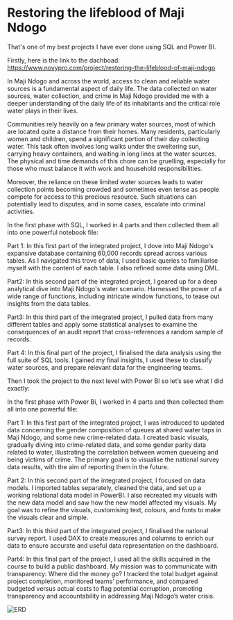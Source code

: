 # Restoring the lifeblood of Maji Ndogo
That's one of my best projects I have ever done using SQL and Power BI.

Firstly, here is the link to the dachboad: https://www.novypro.com/project/restoring-the-lifeblood-of-maji-ndogo


In Maji Ndogo and across the world, access to clean and reliable water sources is a fundamental aspect of daily life. The data collected on water sources, water collection, and crime in Maji Ndogo provided me with a deeper understanding of the daily life of its inhabitants and the critical role water plays in their lives.

Communities rely heavily on a few primary water sources, most of which are located quite a distance from their homes. Many residents, particularly women and children, spend a significant portion of their day collecting water. This task often involves long walks under the sweltering sun, carrying heavy containers, and waiting in long lines at the water sources. The physical and time demands of this chore can be gruelling, especially for those who must balance it with work and household responsibilities.

Moreover, the reliance on these limited water sources leads to water collection points becoming crowded and sometimes even tense as people compete for access to this precious resource. Such situations can potentially lead to disputes, and in some cases, escalate into criminal activities.

In the first phase with SQL, I worked in 4 parts and then collected them all into one powerful notebook file:

Part 1:
In this first part of the integrated project, I dove into Maji Ndogo's expansive database containing 60,000 records spread across various tables. As I navigated this trove of data, I used basic queries to familiarise myself with the content of each table. I also refined some data using DML.

Part2:
In this second part of the integrated project, I geared up for a deep analytical dive into Maji Ndogo's water scenario. Harnessed the power of a wide range of functions, including intricate window functions, to tease out insights from the data tables.

Part3:
In this third part of the integrated project, I pulled data from many different tables and apply some statistical analyses to examine the consequences of an audit report that cross-references a random sample of records.

Part 4:
In this final part of the project, I finalised the data analysis using the full suite of SQL tools. I gained my  final insights, I used these to classify water sources, and prepare relevant data for the engineering teams.

Then I took the project to the next level with Power BI so let’s see what I did exactly:

In the first phase with Power Bi, I worked in 4 parts and then collected them all into one powerful file:

Part 1:
In this first part of the integrated project, I was introduced to updated data concerning the gender composition of queues at shared water taps in Maji Ndogo, and some new crime-related data. I created basic visuals, gradually diving into crime-related data, and some gender parity data related to water, illustrating the correlation between women queueing and being victims of crime. The primary goal is to visualise the national survey data results, with the aim of reporting them in the future.

Part 2:
In this second part of the integrated project, I focused on data models. I imported tables separately, cleaned the data, and set up a working relational data model in PowerBI. I also recreated my visuals with the new data model and saw how the new model affected my visuals. My goal was to refine the visuals, customising text, colours, and fonts to make the visuals clear and simple.

Part3:
In this third part of the integrated project, I finalised the national survey report. I used DAX to create measures and columns to enrich our data to ensure accurate and useful data representation on the dashboard.

Part4:
In this final part of the project, I used all the skills acquired in the course to build a public dashboard. My mission was to communicate with transparency: Where did the money go? I tracked the total budget against project completion, monitored teams' performance, and compared budgeted versus actual costs to flag potential corruption, promoting transparency and accountability in addressing Maji Ndogo’s water crisis.

![ERD](https://github.com/ahmedsalah64/Integrated-Project-Maji-Ndogo/assets/115900209/64cdacd3-0c75-464d-8a60-3a047f91a7fd)

